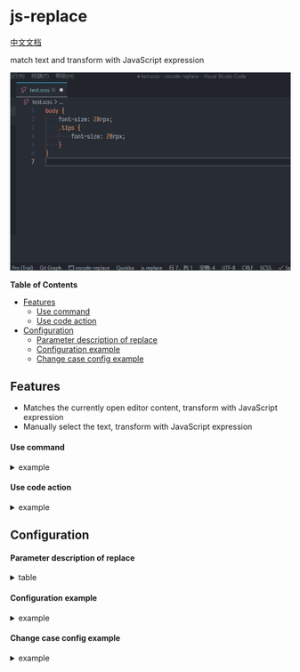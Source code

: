 # js-replace <!-- omit in toc -->

[中文文档](./README-zh-cn.md)

match text and transform with JavaScript expression

![example](images/example.gif)

**Table of Contents**

- [Features](#features)
    - [Use command](#use-command)
    - [Use code action](#use-code-action)
- [Configuration](#configuration)
    - [Parameter description of replace](#parameter-description-of-replace)
    - [Configuration example](#configuration-example)
    - [Change case config example](#change-case-config-example)

## Features

- Matches the currently open editor content, transform with JavaScript expression
- Manually select the text, transform with JavaScript expression

#### Use command

<details>
<summary>example</summary>

![example](images/example.gif)
</details>

#### Use code action

<details>
<summary>example</summary>

![example2](images/example2.gif)
</details>

## Configuration

#### Parameter description of replace

<details>
<summary>table</summary>

| parameter    | type     | description                                                                                                                                          |
| ------------ | -------- | ---------------------------------------------------------------------------------------------------------------------------------------------------- |
| `$1` to `$n` | `String` | Matched groupings from `$1` to `$n` (The variable prefix can be modified in the configuration)                                                       |
| `$_`         | `String` | The substring that the regular expression matches (The variable name can be modified in the configuration)                                           |
| `ChangeCase` | `Object` | The built-in [change case](https://www.npmjs.com/package/change-case) variable contains change-case utility functions, such as ChangeCase.pascalCase |

</details>

#### Configuration example

<details>
<summary>example</summary>

```json
{
    // Register the replace command
    "jsReplace.commands": [
        {
            // Replace command
            "name": "rpx2px",
            // A regular expression used to match literals
            "match": "([0-9]{1,})rpx",
            // Processing after matching, using js expressions,
            // $1 represents the first grouping content matched,
            // and $_ represents the matched substring
            "replace": "`${($1 / 2)}px`",
            // Describes the command content
            "description": "rpx to px"
        },
        {
            "name": "define pascalCase",
            "match": "\\w{1,}",
            "replace": "ChangeCase.pascalCase($_)",
            "description": "AaBb"
        }
    ],
    // Replace settings, configure variable name mappings for more parameters
    // and $1 to $n prefix customization
    "jsReplace.setting": {
        // Matching substrings
        "match": "$_",
        // If the prefix matches the grouping variable,
        // set to $, the variable is $1 to $n
        "prefix": "$",
        // Register the command with the code action
        "actionLanguages": [
            "javascript",
            "typescript",
            "html",
            "css",
            "less",
            "typescriptreact",
            "scss",
            "python",
            "markdown",
            "json",
            "javascriptreact",
            "sass",
            "go",
            "c"
        ],
        // For commands that need to be ignored in code action,
        // fill in the \"name\" field in jsReplace.commands
        "actionIgnoreCommands": [
            // For example: "define pascalCase"
        ],
        // Code action name formatting, $name represents the command's name,
        // $description represents the command's description
        "actionNameFormat": "JSR $name ($description)"
    }
}
```

</details>

#### Change case config example

<details>
<summary>example</summary>

```json
{
    "jsReplace.commands": [
        {
            "name": "noCase",
            "match": "\\w{1,}[' '_-]?\\w{1,}",
            "replace": "ChangeCase.noCase($_)",
            "description": "aa bb"
        },
        {
            "name": "camelCase",
            "match": "\\w{1,}[' '_-]?\\w{1,}",
            "replace": "ChangeCase.camelCase($_)",
            "description": "aaBb"
        },
        {
            "name": "pascalCase",
            "match": "\\w{1,}[' '_-]?\\w{1,}",
            "replace": "ChangeCase.pascalCase($_)",
            "description": "AaBb"
        },
        {
            "name": "constantCase",
            "match": "\\w{1,}[' '_-]?\\w{1,}",
            "replace": "ChangeCase.constantCase($_)",
            "description": "AaBb"
        },
        {
            "name": "snakeCase",
            "match": "\\w{1,}[' '_-]?\\w{1,}",
            "replace": "ChangeCase.snakeCase($_)",
            "description": "aa_bb"
        },
        {
            "name": "pathCase",
            "match": "\\w{1,}[' '_-]?\\w{1,}",
            "replace": "ChangeCase.pathCase($_)",
            "description": "aa/bb"
        },
        {
            "name": "paramCase",
            "match": "\\w{1,}[' '_-]?\\w{1,}",
            "replace": "ChangeCase.paramCase($_)",
            "description": "aa-bb"
        },
        {
            "name": "dotCase",
            "match": "\\w{1,}[' '_-]?\\w{1,}",
            "replace": "ChangeCase.dotCase($_)",
            "description": "aa.bb"
        },
        {
            "name": "sentenceCase",
            "match": "\\w{1,}[' '_-]?\\w{1,}",
            "replace": "ChangeCase.sentenceCase($_)",
            "description": "aa bb"
        },
        {
            "name": "capitalCase",
            "match": "\\w{1,}[' '_-]?\\w{1,}",
            "replace": "ChangeCase.capitalCase($_)",
            "description": "Aa Bb"
        }
    ]
}
```

</details>
